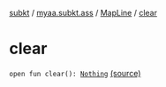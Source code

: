 [subkt](../../index.md) / [myaa.subkt.ass](../index.md) / [MapLine](index.md) / [clear](./clear.md)

# clear

`open fun clear(): `[`Nothing`](https://kotlinlang.org/api/latest/jvm/stdlib/kotlin/-nothing/index.html) [(source)](https://github.com/Myaamori/SubKt/blob/0.1.19/src/main/kotlin/myaa/subkt/ass/parser.kt#L394)